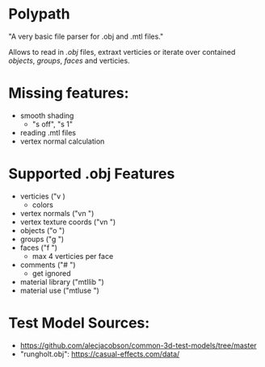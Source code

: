 # Polypath

"A very basic file parser for .obj and .mtl files."


Allows to read in *.obj* files, extraxt verticies or iterate over contained *objects*, *groups*, *faces* and verticies.



# Missing features:

- smooth shading
  - "s off", "s 1"
- reading .mtl files
- vertex normal calculation


# Supported .obj Features
- verticies ("v )
  + colors
- vertex normals ("vn ")
- vertex texture coords ("vn ")
- objects ("o ")
- groups ("g ")
- faces ("f ")
  - max 4 verticies per face
- comments ("# ")
  - get ignored
- material library ("mtllib ")
- material use ("mtluse ")





# Test Model Sources:
- https://github.com/alecjacobson/common-3d-test-models/tree/master
- "rungholt.obj": https://casual-effects.com/data/